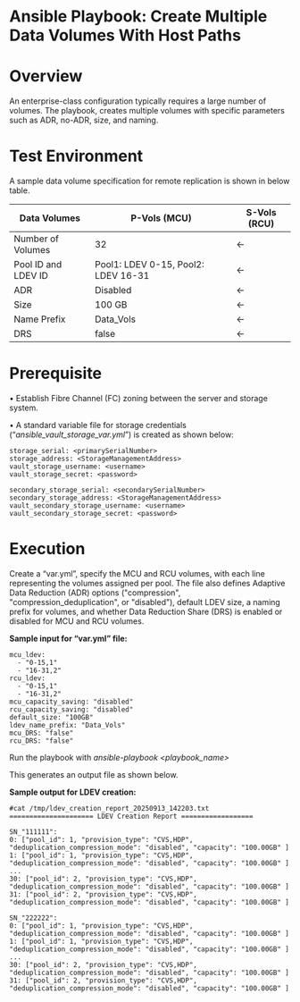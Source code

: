 # Ansible Playbook: Create Multiple Data Volumes With Host Paths
# Overview
An enterprise-class configuration typically requires a large number of volumes. The playbook, creates multiple volumes with specific parameters such as ADR, no-ADR, size, and naming.

# Test Environment
A sample data volume specification for remote replication is shown in below table.

| Data Volumes | P-Vols (MCU) | S-Vols (RCU) |
|---|---|---|
| Number of Volumes | 32 | <- |
| Pool ID and LDEV ID | Pool1: LDEV 0-15, Pool2: LDEV 16-31 | <-|
| ADR | Disabled | <- |
| Size | 100 GB | <- |
| Name Prefix | Data_Vols | <-|
| DRS | false | <- |


# Prerequisite
•	Establish Fibre Channel (FC) zoning between the server and storage system.

•	A standard variable file for storage credentials (“_ansible_vault_storage_var.yml_”) is created as shown below:

```
storage_serial: <primarySerialNumber>
storage_address: <StorageManagementAddress>
vault_storage_username: <username>
vault_storage_secret: <password>

secondary_storage_serial: <secondarySerialNumber>
secondary_storage_address: <StorageManagementAddress> 
vault_secondary_storage_username: <username>
vault_secondary_storage_secret: <password>
```
# Execution   
Create a “var.yml”, specify the MCU and RCU volumes, with each line representing the volumes assigned per pool. The file also defines Adaptive Data Reduction (ADR) options ("compression", "compression_deduplication", or "disabled"), default LDEV size, a naming prefix for volumes, and whether Data Reduction Share (DRS) is enabled or disabled for MCU and RCU volumes.


**Sample input for “var.yml” file:**
```
mcu_ldev:
  - "0-15,1"
  - "16-31,2"
rcu_ldev:
  - "0-15,1"
  - "16-31,2"
mcu_capacity_saving: "disabled"
rcu_capacity_saving: "disabled"
default_size: "100GB"
ldev_name_prefix: "Data_Vols"
mcu_DRS: "false"
rcu_DRS: "false"

```

Run the playbook with _ansible-playbook <playbook_name>_

This generates an output file as shown below.

**Sample output for LDEV creation:**
```
#cat /tmp/ldev_creation_report_20250913_142203.txt 
===================== LDEV Creation Report ==================

SN_"111111":
0: ["pool_id": 1, "provision_type": "CVS,HDP", "deduplication_compression_mode": "disabled", "capacity": "100.00GB" ]
1: ["pool_id": 1, "provision_type": "CVS,HDP", "deduplication_compression_mode": "disabled", "capacity": "100.00GB" ]
...
30: ["pool_id": 2, "provision_type": "CVS,HDP", "deduplication_compression_mode": "disabled", "capacity": "100.00GB" ]
31: ["pool_id": 2, "provision_type": "CVS,HDP", "deduplication_compression_mode": "disabled", "capacity": "100.00GB" ]

SN_"222222":
0: ["pool_id": 1, "provision_type": "CVS,HDP", "deduplication_compression_mode": "disabled", "capacity": "100.00GB" ]
1: ["pool_id": 1, "provision_type": "CVS,HDP", "deduplication_compression_mode": "disabled", "capacity": "100.00GB" ]
...
30: ["pool_id": 2, "provision_type": "CVS,HDP", "deduplication_compression_mode": "disabled", "capacity": "100.00GB" ]
31: ["pool_id": 2, "provision_type": "CVS,HDP", "deduplication_compression_mode": "disabled", "capacity": "100.00GB" ]
```

